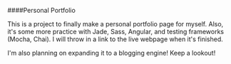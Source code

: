 ####Personal Portfolio

This is a project to finally make a personal portfolio page for myself. Also, it's some more practice with Jade, Sass, Angular, and testing frameworks (Mocha, Chai). I will throw in a link to the live webpage when it's finished.

I'm also planning on expanding it to a blogging engine! Keep a lookout!
